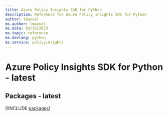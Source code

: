 ```yaml
---
title: Azure Policy Insights SDK for Python
description: Reference for Azure Policy Insights SDK for Python
author: lmazuel
ms.author: lmazuel
ms.data: 03/15/2023
ms.topic: reference
ms.devlang: python
ms.service: policyinsights
---
```

# Azure Policy Insights SDK for Python - latest
## Packages - latest
[!INCLUDE [packages](policy-insights-index.md)]